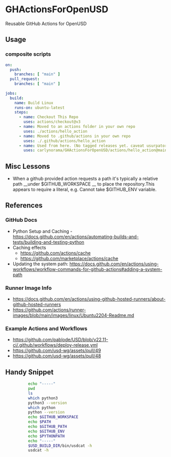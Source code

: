 # GHActionsForOpenUSD

Reusable GitHub Actions for OpenUSD


## Usage

### composite scripts

```yml
on:
  push:
    branches: [ "main" ]
  pull_request:
    branches: [ "main" ]
      
jobs:
  build:
    name: Build Linux
    runs-on: ubuntu-latest
    steps:
      - name: Checkout This Repo
        uses: actions/checkout@v3
      - name: Moved to an actions folder in your own repo
        uses: ./actions/hello_action
      - name: Moved to .github/actions in your own repo
        uses: ./.github/actions/hello_action
      - name: Used from here. (No tagged releases yet. caveat usurpator)
        uses: carlynorama/GHActionsForOpenUSD/actions/hello_action@main
```

## Misc Lessons
  - When a github provided action requests a path it's typically a relative path __under $GITHUB_WORKSPACE __ to place the repository.This appears to require a literal, e.g. Cannot take $GITHUB_ENV variable.

## References

### GitHub Docs

- Python Setup and Caching - https://docs.github.com/en/actions/automating-builds-and-tests/building-and-testing-python
- Caching effects
  - https://github.com/actions/cache
  - https://github.com/marketplace/actions/cache
- Updating the system path: https://docs.github.com/en/actions/using-workflows/workflow-commands-for-github-actions#adding-a-system-path

### Runner Image Info

- https://docs.github.com/en/actions/using-github-hosted-runners/about-github-hosted-runners
- https://github.com/actions/runner-images/blob/main/images/linux/Ubuntu2204-Readme.md


### Example Actions and Workflows

- https://github.com/pablode/USD/blob/v22.11-ci/.github/workflows/deploy-release.yml
- https://github.com/usd-wg/assets/pull/49
- https://github.com/usd-wg/assets/pull/48 


## Handy Snippet

```sh
          echo "-----"
          pwd  
          ls
          which python3
          python3 --version
          which python
          python --version
          echo $GITHUB_WORKSPACE
          echo $PATH
          echo $GITHUB_PATH
          echo $GITHUB_ENV
          echo $PYTHONPATH
          echo "-----"
          $USD_BUILD_DIR/bin/usdcat -h
          usdcat -h
```
